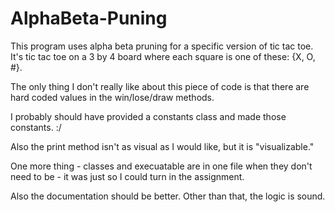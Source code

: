 # AlphaBeta-Puning
This program uses alpha beta pruning for a specific version of tic tac toe.
It's tic tac toe on a 3 by 4 board where each square is one of these:
{X, O, #}.

The only thing I don't really like about this piece of code is that
there are hard coded values in the win/lose/draw methods.

I probably should have provided a constants class and made those constants.
:/

Also the print method isn't as visual as I would like, but it is
"visualizable."

One more thing - classes and execuatable are in one file when they don't
need to be - it was just so I could turn in the assignment.

Also the documentation should be better. Other than that, the logic is sound.
